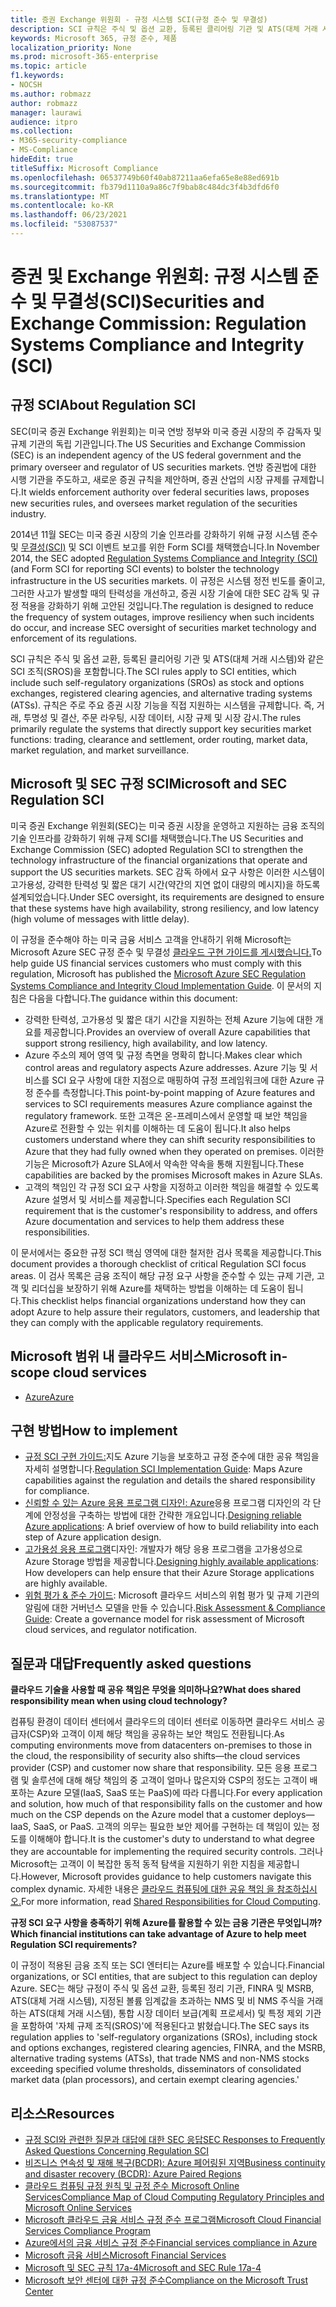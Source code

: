 ```yaml
---
title: 증권 Exchange 위원회 - 규정 시스템 SCI(규정 준수 및 무결성)
description: SCI 규칙은 주식 및 옵션 교환, 등록된 클리어링 기관 및 ATS(대체 거래 시스템)와 같은 SCI 조직(SROS)을 포함합니다.
keywords: Microsoft 365, 규정 준수, 제품
localization_priority: None
ms.prod: microsoft-365-enterprise
ms.topic: article
f1.keywords:
- NOCSH
ms.author: robmazz
author: robmazz
manager: laurawi
audience: itpro
ms.collection:
- M365-security-compliance
- MS-Compliance
hideEdit: true
titleSuffix: Microsoft Compliance
ms.openlocfilehash: 06537749b60f40ab87211aa6efa65e8e88ed691b
ms.sourcegitcommit: fb379d1110a9a86c7f9bab8c484dc3f4b3dfd6f0
ms.translationtype: MT
ms.contentlocale: ko-KR
ms.lasthandoff: 06/23/2021
ms.locfileid: "53087537"
---
```

# <a name="securities-and-exchange-commission-regulation-systems-compliance-and-integrity-sci"></a><span data-ttu-id="4ea3f-104">증권 및 Exchange 위원회: 규정 시스템 준수 및 무결성(SCI)</span><span class="sxs-lookup"><span data-stu-id="4ea3f-104">Securities and Exchange Commission: Regulation Systems Compliance and Integrity (SCI)</span></span>

## <a name="about-regulation-sci"></a><span data-ttu-id="4ea3f-105">규정 SCI</span><span class="sxs-lookup"><span data-stu-id="4ea3f-105">About Regulation SCI</span></span>

<span data-ttu-id="4ea3f-106">SEC(미국 증권 Exchange 위원회)는 미국 연방 정부와 미국 증권 시장의 주 감독자 및 규제 기관의 독립 기관입니다.</span><span class="sxs-lookup"><span data-stu-id="4ea3f-106">The US Securities and Exchange Commission (SEC) is an independent agency of the US federal government and the primary overseer and regulator of US securities markets.</span></span> <span data-ttu-id="4ea3f-107">연방 증권법에 대한 시행 기관을 주도하고, 새로운 증권 규칙을 제안하며, 증권 산업의 시장 규제를 규제합니다.</span><span class="sxs-lookup"><span data-stu-id="4ea3f-107">It wields enforcement authority over federal securities laws, proposes new securities rules, and oversees market regulation of the securities industry.</span></span>

<span data-ttu-id="4ea3f-108">2014년 11월 SEC는 미국 증권 시장의 기술 인프라를 강화하기 위해 규정 시스템 준수 및 [무결성(SCI)](https://www.sec.gov/rules/final/2014/34-73639.pdf) 및 SCI 이벤트 보고를 위한 Form SCI를 채택했습니다.</span><span class="sxs-lookup"><span data-stu-id="4ea3f-108">In November 2014, the SEC adopted [Regulation Systems Compliance and Integrity (SCI)](https://www.sec.gov/rules/final/2014/34-73639.pdf) (and Form SCI for reporting SCI events) to bolster the technology infrastructure in the US securities markets.</span></span> <span data-ttu-id="4ea3f-109">이 규정은 시스템 정전 빈도를 줄이고, 그러한 사고가 발생할 때의 탄력성을 개선하고, 증권 시장 기술에 대한 SEC 감독 및 규정 적용을 강화하기 위해 고안된 것입니다.</span><span class="sxs-lookup"><span data-stu-id="4ea3f-109">The regulation is designed to reduce the frequency of system outages, improve resiliency when such incidents do occur, and increase SEC oversight of securities market technology and enforcement of its regulations.</span></span>

<span data-ttu-id="4ea3f-110">SCI 규칙은 주식 및 옵션 교환, 등록된 클리어링 기관 및 ATS(대체 거래 시스템)와 같은 SCI 조직(SROS)을 포함합니다.</span><span class="sxs-lookup"><span data-stu-id="4ea3f-110">The SCI rules apply to SCI entities, which include such self-regulatory organizations (SROs) as stock and options exchanges, registered clearing agencies, and alternative trading systems (ATSs).</span></span> <span data-ttu-id="4ea3f-111">규칙은 주로 주요 증권 시장 기능을 직접 지원하는 시스템을 규제합니다. 즉, 거래, 투명성 및 결산, 주문 라우팅, 시장 데이터, 시장 규제 및 시장 감시.</span><span class="sxs-lookup"><span data-stu-id="4ea3f-111">The rules primarily regulate the systems that directly support key securities market functions: trading, clearance and settlement, order routing, market data, market regulation, and market surveillance.</span></span>

## <a name="microsoft-and-sec-regulation-sci"></a><span data-ttu-id="4ea3f-112">Microsoft 및 SEC 규정 SCI</span><span class="sxs-lookup"><span data-stu-id="4ea3f-112">Microsoft and SEC Regulation SCI</span></span>

<span data-ttu-id="4ea3f-113">미국 증권 Exchange 위원회(SEC)는 미국 증권 시장을 운영하고 지원하는 금융 조직의 기술 인프라를 강화하기 위해 규제 SCI를 채택했습니다.</span><span class="sxs-lookup"><span data-stu-id="4ea3f-113">The US Securities and Exchange Commission (SEC) adopted Regulation SCI to strengthen the technology infrastructure of the financial organizations that operate and support the US securities markets.</span></span> <span data-ttu-id="4ea3f-114">SEC 감독 하에서 요구 사항은 이러한 시스템이 고가용성, 강력한 탄력성 및 짧은 대기 시간(약간의 지연 없이 대량의 메시지)을 하도록 설계되었습니다.</span><span class="sxs-lookup"><span data-stu-id="4ea3f-114">Under SEC oversight, its requirements are designed to ensure that these systems have high availability, strong resiliency, and low latency (high volume of messages with little delay).</span></span>

<span data-ttu-id="4ea3f-115">이 규정을 준수해야 하는 미국 금융 서비스 고객을 안내하기 위해 Microsoft는 Microsoft Azure SEC 규정 준수 및 무결성 [클라우드 구현 가이드를 게시했습니다.](https://servicetrust.microsoft.com/ViewPage/TrustDocumentsV3?command=Download&downloadType=Document&downloadId=a69ce0c1-7b7e-44e9-9143-867241e6b2f9&tab=7f51cb60-3d6c-11e9-b2af-7bb9f5d2d913&docTab=7f51cb60-3d6c-11e9-b2af-7bb9f5d2d913_FAQ_and_White_Papers)</span><span class="sxs-lookup"><span data-stu-id="4ea3f-115">To help guide US financial services customers who must comply with this regulation, Microsoft has published the [Microsoft Azure SEC Regulation Systems Compliance and Integrity Cloud Implementation Guide](https://servicetrust.microsoft.com/ViewPage/TrustDocumentsV3?command=Download&downloadType=Document&downloadId=a69ce0c1-7b7e-44e9-9143-867241e6b2f9&tab=7f51cb60-3d6c-11e9-b2af-7bb9f5d2d913&docTab=7f51cb60-3d6c-11e9-b2af-7bb9f5d2d913_FAQ_and_White_Papers).</span></span> <span data-ttu-id="4ea3f-116">이 문서의 지침은 다음을 다합니다.</span><span class="sxs-lookup"><span data-stu-id="4ea3f-116">The guidance within this document:</span></span>

- <span data-ttu-id="4ea3f-117">강력한 탄력성, 고가용성 및 짧은 대기 시간을 지원하는 전체 Azure 기능에 대한 개요를 제공합니다.</span><span class="sxs-lookup"><span data-stu-id="4ea3f-117">Provides an overview of overall Azure capabilities that support strong resiliency, high availability, and low latency.</span></span>
- <span data-ttu-id="4ea3f-118">Azure 주소의 제어 영역 및 규정 측면을 명확히 합니다.</span><span class="sxs-lookup"><span data-stu-id="4ea3f-118">Makes clear which control areas and regulatory aspects Azure addresses.</span></span> <span data-ttu-id="4ea3f-119">Azure 기능 및 서비스를 SCI 요구 사항에 대한 지점으로 매핑하여 규정 프레임워크에 대한 Azure 규정 준수를 측정합니다.</span><span class="sxs-lookup"><span data-stu-id="4ea3f-119">This point-by-point mapping of Azure features and services to SCI requirements measures Azure compliance against the regulatory framework.</span></span> <span data-ttu-id="4ea3f-120">또한 고객은 온-프레미스에서 운영할 때 보안 책임을 Azure로 전환할 수 있는 위치를 이해하는 데 도움이 됩니다.</span><span class="sxs-lookup"><span data-stu-id="4ea3f-120">It also helps customers understand where they can shift security responsibilities to Azure that they had fully owned when they operated on premises.</span></span> <span data-ttu-id="4ea3f-121">이러한 기능은 Microsoft가 Azure SLA에서 약속한 약속을 통해 지원됩니다.</span><span class="sxs-lookup"><span data-stu-id="4ea3f-121">These capabilities are backed by the promises Microsoft makes in Azure SLAs.</span></span>
- <span data-ttu-id="4ea3f-122">고객의 책임인 각 규정 SCI 요구 사항을 지정하고 이러한 책임을 해결할 수 있도록 Azure 설명서 및 서비스를 제공합니다.</span><span class="sxs-lookup"><span data-stu-id="4ea3f-122">Specifies each Regulation SCI requirement that is the customer's responsibility to address, and offers Azure documentation and services to help them address these responsibilities.</span></span>

<span data-ttu-id="4ea3f-123">이 문서에서는 중요한 규정 SCI 핵심 영역에 대한 철저한 검사 목록을 제공합니다.</span><span class="sxs-lookup"><span data-stu-id="4ea3f-123">This document provides a thorough checklist of critical Regulation SCI focus areas.</span></span> <span data-ttu-id="4ea3f-124">이 검사 목록은 금융 조직이 해당 규정 요구 사항을 준수할 수 있는 규제 기관, 고객 및 리더십을 보장하기 위해 Azure를 채택하는 방법을 이해하는 데 도움이 됩니다.</span><span class="sxs-lookup"><span data-stu-id="4ea3f-124">This checklist helps financial organizations understand how they can adopt Azure to help assure their regulators, customers, and leadership that they can comply with the applicable regulatory requirements.</span></span>

## <a name="microsoft-in-scope-cloud-services"></a><span data-ttu-id="4ea3f-125">Microsoft 범위 내 클라우드 서비스</span><span class="sxs-lookup"><span data-stu-id="4ea3f-125">Microsoft in-scope cloud services</span></span>

- [<span data-ttu-id="4ea3f-126">Azure</span><span class="sxs-lookup"><span data-stu-id="4ea3f-126">Azure</span></span>](https://aka.ms/AzureCompliance)

## <a name="how-to-implement"></a><span data-ttu-id="4ea3f-127">구현 방법</span><span class="sxs-lookup"><span data-stu-id="4ea3f-127">How to implement</span></span>

- <span data-ttu-id="4ea3f-128">[규정 SCI 구현 가이드:](https://servicetrust.microsoft.com/ViewPage/TrustDocumentsV3?command=Download&downloadType=Document&downloadId=a69ce0c1-7b7e-44e9-9143-867241e6b2f9&tab=7f51cb60-3d6c-11e9-b2af-7bb9f5d2d913&docTab=7f51cb60-3d6c-11e9-b2af-7bb9f5d2d913_FAQ_and_White_Papers)지도 Azure 기능을 보호하고 규정 준수에 대한 공유 책임을 자세히 설명합니다.</span><span class="sxs-lookup"><span data-stu-id="4ea3f-128">[Regulation SCI Implementation Guide](https://servicetrust.microsoft.com/ViewPage/TrustDocumentsV3?command=Download&downloadType=Document&downloadId=a69ce0c1-7b7e-44e9-9143-867241e6b2f9&tab=7f51cb60-3d6c-11e9-b2af-7bb9f5d2d913&docTab=7f51cb60-3d6c-11e9-b2af-7bb9f5d2d913_FAQ_and_White_Papers): Maps Azure capabilities against the regulation and details the shared responsibility for compliance.</span></span>
- <span data-ttu-id="4ea3f-129">[신뢰할 수 있는 Azure 응용 프로그램 디자인: Azure](/azure/architecture/resiliency/)응용 프로그램 디자인의 각 단계에 안정성을 구축하는 방법에 대한 간략한 개요입니다.</span><span class="sxs-lookup"><span data-stu-id="4ea3f-129">[Designing reliable Azure applications](/azure/architecture/resiliency/): A brief overview of how to build reliability into each step of Azure application design.</span></span>
- <span data-ttu-id="4ea3f-130">[고가용성 응용 프로그램](/azure/storage/common/storage-designing-ha-apps-with-ragrs)디자인: 개발자가 해당 응용 프로그램을 고가용성으로 Azure Storage 방법을 제공합니다.</span><span class="sxs-lookup"><span data-stu-id="4ea3f-130">[Designing highly available applications](/azure/storage/common/storage-designing-ha-apps-with-ragrs): How developers can help ensure that their Azure Storage applications are highly available.</span></span>
- <span data-ttu-id="4ea3f-131">[위험 평가 & 준수 가이드](https://aka.ms/RiskGovernanceGuide): Microsoft 클라우드 서비스의 위험 평가 및 규제 기관의 알림에 대한 거버넌스 모델을 만들 수 있습니다.</span><span class="sxs-lookup"><span data-stu-id="4ea3f-131">[Risk Assessment & Compliance Guide](https://aka.ms/RiskGovernanceGuide): Create a governance model for risk assessment of Microsoft cloud services, and regulator notification.</span></span>

## <a name="frequently-asked-questions"></a><span data-ttu-id="4ea3f-132">질문과 대답</span><span class="sxs-lookup"><span data-stu-id="4ea3f-132">Frequently asked questions</span></span>

<span data-ttu-id="4ea3f-133">**클라우드 기술을 사용할 때 공유 책임은 무엇을 의미하나요?**</span><span class="sxs-lookup"><span data-stu-id="4ea3f-133">**What does shared responsibility mean when using cloud technology?**</span></span>

<span data-ttu-id="4ea3f-134">컴퓨팅 환경이 데이터 센터에서 클라우드의 데이터 센터로 이동하면 클라우드 서비스 공급자(CSP)와 고객이 이제 해당 책임을 공유하는 보안 책임도 전환됩니다.</span><span class="sxs-lookup"><span data-stu-id="4ea3f-134">As computing environments move from datacenters on-premises to those in the cloud, the responsibility of security also shifts—the cloud services provider (CSP) and customer now share that responsibility.</span></span> <span data-ttu-id="4ea3f-135">모든 응용 프로그램 및 솔루션에 대해 해당 책임의 중 고객이 얼마나 많은지와 CSP의 정도는 고객이 배포하는 Azure 모델(IaaS, SaaS 또는 PaaS)에 따라 다릅니다.</span><span class="sxs-lookup"><span data-stu-id="4ea3f-135">For every application and solution, how much of that responsibility falls on the customer and how much on the CSP depends on the Azure model that a customer deploys—IaaS, SaaS, or PaaS.</span></span> <span data-ttu-id="4ea3f-136">고객의 의무는 필요한 보안 제어를 구현하는 데 책임이 있는 정도를 이해해야 합니다.</span><span class="sxs-lookup"><span data-stu-id="4ea3f-136">It is the customer's duty to understand to what degree they are accountable for implementing the required security controls.</span></span> <span data-ttu-id="4ea3f-137">그러나 Microsoft는 고객이 이 복잡한 동적 동적 탐색을 지원하기 위한 지침을 제공합니다.</span><span class="sxs-lookup"><span data-stu-id="4ea3f-137">However, Microsoft provides guidance to help customers navigate this complex dynamic.</span></span> <span data-ttu-id="4ea3f-138">자세한 내용은 [클라우드 컴퓨팅에 대한 공유 책임 을 참조하십시오.](https://gallery.technet.microsoft.com/Shared-Responsibilities-81d0ff91)</span><span class="sxs-lookup"><span data-stu-id="4ea3f-138">For more information, read [Shared Responsibilities for Cloud Computing](https://gallery.technet.microsoft.com/Shared-Responsibilities-81d0ff91).</span></span>

<span data-ttu-id="4ea3f-139">**규정 SCI 요구 사항을 충족하기 위해 Azure를 활용할 수 있는 금융 기관은 무엇입니까?**</span><span class="sxs-lookup"><span data-stu-id="4ea3f-139">**Which financial institutions can take advantage of Azure to help meet Regulation SCI requirements?**</span></span>

<span data-ttu-id="4ea3f-140">이 규정이 적용된 금융 조직 또는 SCI 엔터티는 Azure를 배포할 수 있습니다.</span><span class="sxs-lookup"><span data-stu-id="4ea3f-140">Financial organizations, or SCI entities, that are subject to this regulation can deploy Azure.</span></span> <span data-ttu-id="4ea3f-141">SEC는 해당 규정이 주식 및 옵션 교환, 등록된 정리 기관, FINRA 및 MSRB, ATS(대체 거래 시스템), 지정된 볼륨 임계값을 초과하는 NMS 및 비 NMS 주식을 거래하는 ATS(대체 거래 시스템), 통합 시장 데이터 보급(계획 프로세서) 및 특정 제외 기관을 포함하여 '자체 규제 조직(SROS)'에 적용된다고 밝혔습니다.</span><span class="sxs-lookup"><span data-stu-id="4ea3f-141">The SEC says its regulation applies to 'self-regulatory organizations (SROs), including stock and options exchanges, registered clearing agencies, FINRA, and the MSRB, alternative trading systems (ATSs), that trade NMS and non-NMS stocks exceeding specified volume thresholds, disseminators of consolidated market data (plan processors), and certain exempt clearing agencies.'</span></span>

## <a name="resources"></a><span data-ttu-id="4ea3f-142">리소스</span><span class="sxs-lookup"><span data-stu-id="4ea3f-142">Resources</span></span>

- [<span data-ttu-id="4ea3f-143">규정 SCI와 관련한 질문과 대답에 대한 SEC 응답</span><span class="sxs-lookup"><span data-stu-id="4ea3f-143">SEC Responses to Frequently Asked Questions Concerning Regulation SCI</span></span>](https://www.sec.gov/divisions/marketreg/regulation-sci-faq.shtml)
- [<span data-ttu-id="4ea3f-144">비즈니스 연속성 및 재해 복구(BCDR): Azure 페어링된 지역</span><span class="sxs-lookup"><span data-stu-id="4ea3f-144">Business continuity and disaster recovery (BCDR): Azure Paired Regions</span></span>](/azure/best-practices-availability-paired-regions)
- [<span data-ttu-id="4ea3f-145">클라우드 컴퓨팅 규정 원칙 및 규정 준수 Microsoft Online Services</span><span class="sxs-lookup"><span data-stu-id="4ea3f-145">Compliance Map of Cloud Computing Regulatory Principles and Microsoft Online Services</span></span>](https://aka.ms/FinServ-Guide-US)
- [<span data-ttu-id="4ea3f-146">Microsoft 클라우드 금융 서비스 규정 준수 프로그램</span><span class="sxs-lookup"><span data-stu-id="4ea3f-146">Microsoft Cloud Financial Services Compliance Program</span></span>](https://aka.ms/FSCP-Print)
- [<span data-ttu-id="4ea3f-147">Azure에서의 금융 서비스 규정 준수</span><span class="sxs-lookup"><span data-stu-id="4ea3f-147">Financial services compliance in Azure</span></span>](https://aka.ms/FinServ-Compliance-Azure)
- [<span data-ttu-id="4ea3f-148">Microsoft 금융 서비스</span><span class="sxs-lookup"><span data-stu-id="4ea3f-148">Microsoft Financial Services</span></span>](https://aka.ms/FinServ-Compliance)
- [<span data-ttu-id="4ea3f-149">Microsoft 및 SEC 규칙 17a-4</span><span class="sxs-lookup"><span data-stu-id="4ea3f-149">Microsoft and SEC Rule 17a-4</span></span>](offering-SEC-17a-4.md)
- [<span data-ttu-id="4ea3f-150">Microsoft 보안 센터에 대한 규정 준수</span><span class="sxs-lookup"><span data-stu-id="4ea3f-150">Compliance on the Microsoft Trust Center</span></span>](https://www.microsoft.com/trust-center/compliance/compliance-overview)
